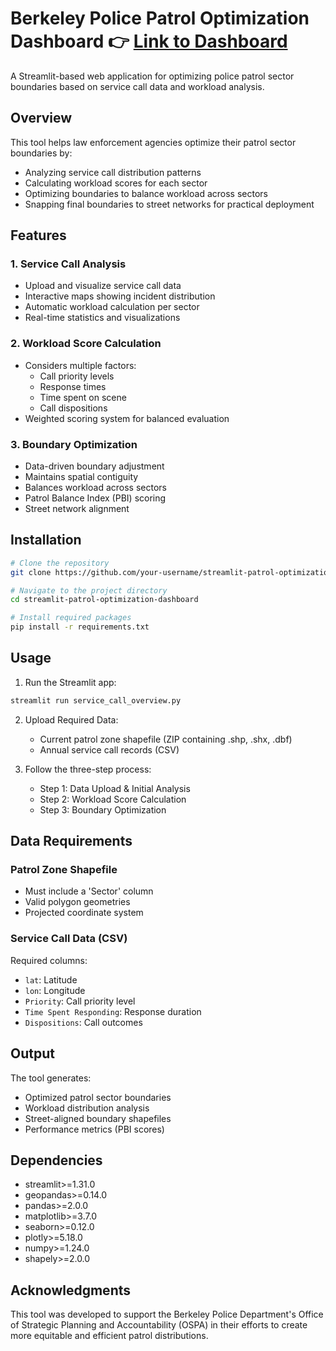 # Berkeley Police Patrol Optimization Dashboard 👉 [Link to Dashboard](https://app-patrol-optimization-dashboard.streamlit.app/) 

A Streamlit-based web application for optimizing police patrol sector boundaries based on service call data and workload analysis.

## Overview

This tool helps law enforcement agencies optimize their patrol sector boundaries by:
- Analyzing service call distribution patterns
- Calculating workload scores for each sector
- Optimizing boundaries to balance workload across sectors
- Snapping final boundaries to street networks for practical deployment

## Features

### 1. Service Call Analysis
- Upload and visualize service call data
- Interactive maps showing incident distribution
- Automatic workload calculation per sector
- Real-time statistics and visualizations

### 2. Workload Score Calculation
- Considers multiple factors:
  - Call priority levels
  - Response times
  - Time spent on scene
  - Call dispositions
- Weighted scoring system for balanced evaluation

### 3. Boundary Optimization
- Data-driven boundary adjustment
- Maintains spatial contiguity
- Balances workload across sectors
- Patrol Balance Index (PBI) scoring
- Street network alignment

## Installation

```bash
# Clone the repository
git clone https://github.com/your-username/streamlit-patrol-optimization-dashboard.git

# Navigate to the project directory
cd streamlit-patrol-optimization-dashboard

# Install required packages
pip install -r requirements.txt
```

## Usage

1. Run the Streamlit app:
```bash
streamlit run service_call_overview.py
```

2. Upload Required Data:
   - Current patrol zone shapefile (ZIP containing .shp, .shx, .dbf)
   - Annual service call records (CSV)

3. Follow the three-step process:
   - Step 1: Data Upload & Initial Analysis
   - Step 2: Workload Score Calculation
   - Step 3: Boundary Optimization

## Data Requirements

### Patrol Zone Shapefile
- Must include a 'Sector' column
- Valid polygon geometries
- Projected coordinate system

### Service Call Data (CSV)
Required columns:
- `lat`: Latitude
- `lon`: Longitude
- `Priority`: Call priority level
- `Time Spent Responding`: Response duration
- `Dispositions`: Call outcomes

## Output

The tool generates:
- Optimized patrol sector boundaries
- Workload distribution analysis
- Street-aligned boundary shapefiles
- Performance metrics (PBI scores)

## Dependencies

- streamlit>=1.31.0
- geopandas>=0.14.0
- pandas>=2.0.0
- matplotlib>=3.7.0
- seaborn>=0.12.0
- plotly>=5.18.0
- numpy>=1.24.0
- shapely>=2.0.0

## Acknowledgments

This tool was developed to support the Berkeley Police Department's Office of Strategic Planning and Accountability (OSPA) in their efforts to create more equitable and efficient patrol distributions.
